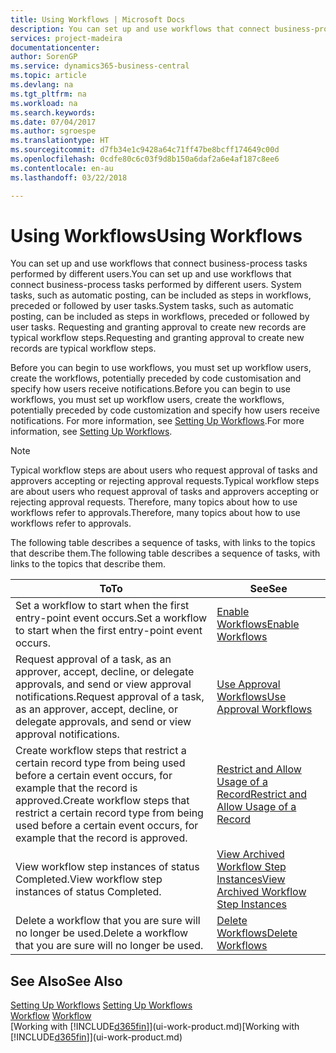```yaml
---
title: Using Workflows | Microsoft Docs
description: You can set up and use workflows that connect business-process tasks performed by different users. System tasks, such as automatic posting, can be included as steps in workflows, preceded or followed by user tasks. Requesting and granting approval to create new records are typical workflow steps.
services: project-madeira
documentationcenter: 
author: SorenGP
ms.service: dynamics365-business-central
ms.topic: article
ms.devlang: na
ms.tgt_pltfrm: na
ms.workload: na
ms.search.keywords: 
ms.date: 07/04/2017
ms.author: sgroespe
ms.translationtype: HT
ms.sourcegitcommit: d7fb34e1c9428a64c71ff47be8bcff174649c00d
ms.openlocfilehash: 0cdfe80c6c03f9d8b150a6daf2a6e4af187c8ee6
ms.contentlocale: en-au
ms.lasthandoff: 03/22/2018

---
```

# <a name="using-workflows"></a><span data-ttu-id="bc467-105">Using Workflows</span><span class="sxs-lookup"><span data-stu-id="bc467-105">Using Workflows</span></span>
<span data-ttu-id="bc467-106">You can set up and use workflows that connect business-process tasks performed by different users.</span><span class="sxs-lookup"><span data-stu-id="bc467-106">You can set up and use workflows that connect business-process tasks performed by different users.</span></span> <span data-ttu-id="bc467-107">System tasks, such as automatic posting, can be included as steps in workflows, preceded or followed by user tasks.</span><span class="sxs-lookup"><span data-stu-id="bc467-107">System tasks, such as automatic posting, can be included as steps in workflows, preceded or followed by user tasks.</span></span> <span data-ttu-id="bc467-108">Requesting and granting approval to create new records are typical workflow steps.</span><span class="sxs-lookup"><span data-stu-id="bc467-108">Requesting and granting approval to create new records are typical workflow steps.</span></span>  

 <span data-ttu-id="bc467-109">Before you can begin to use workflows, you must set up workflow users, create the workflows, potentially preceded by code customisation and specify how users receive notifications.</span><span class="sxs-lookup"><span data-stu-id="bc467-109">Before you can begin to use workflows, you must set up workflow users, create the workflows, potentially preceded by code customization and specify how users receive notifications.</span></span> <span data-ttu-id="bc467-110">For more information, see [Setting Up Workflows](across-set-up-workflows.md).</span><span class="sxs-lookup"><span data-stu-id="bc467-110">For more information, see [Setting Up Workflows](across-set-up-workflows.md).</span></span>  

> [!NOTE]  
>  <span data-ttu-id="bc467-111">Typical workflow steps are about users who request approval of tasks and approvers accepting or rejecting approval requests.</span><span class="sxs-lookup"><span data-stu-id="bc467-111">Typical workflow steps are about users who request approval of tasks and approvers accepting or rejecting approval requests.</span></span> <span data-ttu-id="bc467-112">Therefore, many topics about how to use workflows refer to approvals.</span><span class="sxs-lookup"><span data-stu-id="bc467-112">Therefore, many topics about how to use workflows refer to approvals.</span></span>  

 <span data-ttu-id="bc467-113">The following table describes a sequence of tasks, with links to the topics that describe them.</span><span class="sxs-lookup"><span data-stu-id="bc467-113">The following table describes a sequence of tasks, with links to the topics that describe them.</span></span>  

|<span data-ttu-id="bc467-114">**To**</span><span class="sxs-lookup"><span data-stu-id="bc467-114">**To**</span></span>|<span data-ttu-id="bc467-115">**See**</span><span class="sxs-lookup"><span data-stu-id="bc467-115">**See**</span></span>|  
|------------|-------------|  
|<span data-ttu-id="bc467-116">Set a workflow to start when the first entry-point event occurs.</span><span class="sxs-lookup"><span data-stu-id="bc467-116">Set a workflow to start when the first entry-point event occurs.</span></span>|[<span data-ttu-id="bc467-117">Enable Workflows</span><span class="sxs-lookup"><span data-stu-id="bc467-117">Enable Workflows</span></span>](across-how-to-enable-workflows.md)|  
|<span data-ttu-id="bc467-118">Request approval of a task, as an approver, accept, decline, or delegate approvals, and send or view approval notifications.</span><span class="sxs-lookup"><span data-stu-id="bc467-118">Request approval of a task, as an approver, accept, decline, or delegate approvals, and send or view approval notifications.</span></span>|[<span data-ttu-id="bc467-119">Use Approval Workflows</span><span class="sxs-lookup"><span data-stu-id="bc467-119">Use Approval Workflows</span></span>](across-how-use-approval-workflows.md)|  
|<span data-ttu-id="bc467-120">Create workflow steps that restrict a certain record type from being used before a certain event occurs, for example that the record is approved.</span><span class="sxs-lookup"><span data-stu-id="bc467-120">Create workflow steps that restrict a certain record type from being used before a certain event occurs, for example that the record is approved.</span></span>|[<span data-ttu-id="bc467-121">Restrict and Allow Usage of a Record</span><span class="sxs-lookup"><span data-stu-id="bc467-121">Restrict and Allow Usage of a Record</span></span>](across-how-to-restrict-and-allow-usage-of-a-record.md)|  
|<span data-ttu-id="bc467-122">View workflow step instances of status Completed.</span><span class="sxs-lookup"><span data-stu-id="bc467-122">View workflow step instances of status Completed.</span></span>|[<span data-ttu-id="bc467-123">View Archived Workflow Step Instances</span><span class="sxs-lookup"><span data-stu-id="bc467-123">View Archived Workflow Step Instances</span></span>](across-how-to-view-archived-workflow-step-instances.md)|  
|<span data-ttu-id="bc467-124">Delete a workflow that you are sure will no longer be used.</span><span class="sxs-lookup"><span data-stu-id="bc467-124">Delete a workflow that you are sure will no longer be used.</span></span>|[<span data-ttu-id="bc467-125">Delete Workflows</span><span class="sxs-lookup"><span data-stu-id="bc467-125">Delete Workflows</span></span>](across-how-to-delete-workflows.md)|  

## <a name="see-also"></a><span data-ttu-id="bc467-126">See Also</span><span class="sxs-lookup"><span data-stu-id="bc467-126">See Also</span></span>  
<span data-ttu-id="bc467-127">[Setting Up Workflows](across-set-up-workflows.md) </span><span class="sxs-lookup"><span data-stu-id="bc467-127">[Setting Up Workflows](across-set-up-workflows.md) </span></span>  
<span data-ttu-id="bc467-128">[Workflow](across-workflow.md) </span><span class="sxs-lookup"><span data-stu-id="bc467-128">[Workflow](across-workflow.md) </span></span>  
<span data-ttu-id="bc467-129">[Working with [!INCLUDE[d365fin](includes/d365fin_md.md)]](ui-work-product.md)</span><span class="sxs-lookup"><span data-stu-id="bc467-129">[Working with [!INCLUDE[d365fin](includes/d365fin_md.md)]](ui-work-product.md)</span></span>

